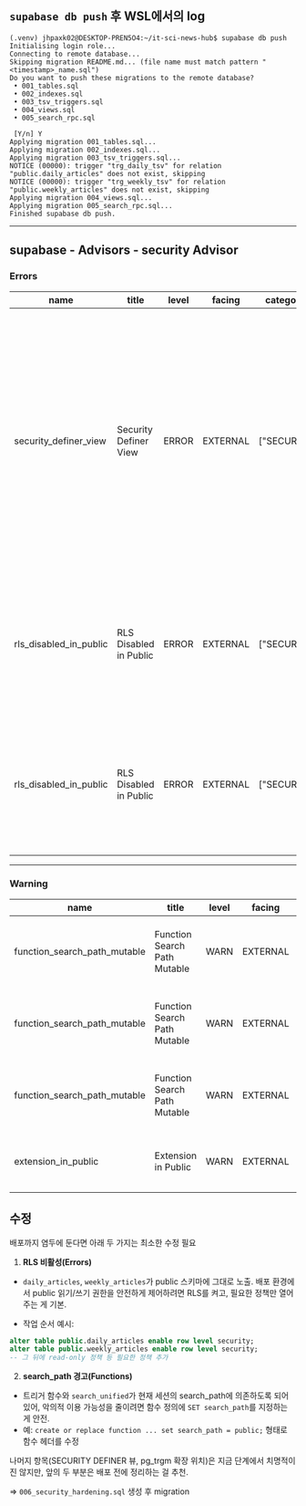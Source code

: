 ## `supabase db push` 후 WSL에서의 log

```
(.venv) jhpaxk02@DESKTOP-PREN5O4:~/it-sci-news-hub$ supabase db push
Initialising login role...
Connecting to remote database...
Skipping migration README.md... (file name must match pattern "<timestamp>_name.sql")
Do you want to push these migrations to the remote database?
 • 001_tables.sql
 • 002_indexes.sql
 • 003_tsv_triggers.sql
 • 004_views.sql
 • 005_search_rpc.sql

 [Y/n] Y
Applying migration 001_tables.sql...
Applying migration 002_indexes.sql...
Applying migration 003_tsv_triggers.sql...
NOTICE (00000): trigger "trg_daily_tsv" for relation "public.daily_articles" does not exist, skipping
NOTICE (00000): trigger "trg_weekly_tsv" for relation "public.weekly_articles" does not exist, skipping
Applying migration 004_views.sql...
Applying migration 005_search_rpc.sql...
Finished supabase db push.
```

---

## supabase - Advisors - security Advisor

### Errors

| name                   | title                  | level | facing   | categories   | description                                                                                                                                                                                         | detail                                                                         | remediation                                                                                | metadata                                                    | cache_key                                     |
| ---------------------- | ---------------------- | ----- | -------- | ------------ | --------------------------------------------------------------------------------------------------------------------------------------------------------------------------------------------------- | ------------------------------------------------------------------------------ | ------------------------------------------------------------------------------------------ | ----------------------------------------------------------- | --------------------------------------------- |
| security_definer_view  | Security Definer View  | ERROR | EXTERNAL | ["SECURITY"] | Detects views defined with the SECURITY DEFINER property. These views enforce Postgres permissions and row level security policies (RLS) of the view creator, rather than that of the querying user | View \`public.unified_articles\` is defined with the SECURITY DEFINER property | https://supabase.com/docs/guides/database/database-linter?lint=0010_security_definer_view  | {"name":"unified_articles","type":"view","schema":"public"} | security_definer_view_public_unified_articles |
| rls_disabled_in_public | RLS Disabled in Public | ERROR | EXTERNAL | ["SECURITY"] | Detects cases where row level security (RLS) has not been enabled on tables in schemas exposed to PostgREST                                                                                         | Table \`public.daily_articles\` is public, but RLS has not been enabled.       | https://supabase.com/docs/guides/database/database-linter?lint=0013_rls_disabled_in_public | {"name":"daily_articles","type":"table","schema":"public"}  | rls_disabled_in_public_public_daily_articles  |
| rls_disabled_in_public | RLS Disabled in Public | ERROR | EXTERNAL | ["SECURITY"] | Detects cases where row level security (RLS) has not been enabled on tables in schemas exposed to PostgREST                                                                                         | Table \`public.weekly_articles\` is public, but RLS has not been enabled.      | https://supabase.com/docs/guides/database/database-linter?lint=0013_rls_disabled_in_public | {"name":"weekly_articles","type":"table","schema":"public"} | rls_disabled_in_public_public_weekly_articles |

---

### Warning

| name                         | title                        | level | facing   | categories   | description                                                   | detail                                                                              | remediation                                                                                      | metadata                                                         | cache_key                                                                              |
| ---------------------------- | ---------------------------- | ----- | -------- | ------------ | ------------------------------------------------------------- | ----------------------------------------------------------------------------------- | ------------------------------------------------------------------------------------------------ | ---------------------------------------------------------------- | -------------------------------------------------------------------------------------- |
| function_search_path_mutable | Function Search Path Mutable | WARN  | EXTERNAL | ["SECURITY"] | Detects functions where the search_path parameter is not set. | Function \`public.trg_daily_tsv_fn\` has a role mutable search_path                 | https://supabase.com/docs/guides/database/database-linter?lint=0011_function_search_path_mutable | {"name":"trg_daily_tsv_fn","type":"function","schema":"public"}  | function_search_path_mutable_public_trg_daily_tsv_fn_e6e9edd8c1f2cf59bce9343cb2f70f20  |
| function_search_path_mutable | Function Search Path Mutable | WARN  | EXTERNAL | ["SECURITY"] | Detects functions where the search_path parameter is not set. | Function \`public.trg_weekly_tsv_fn\` has a role mutable search_path                | https://supabase.com/docs/guides/database/database-linter?lint=0011_function_search_path_mutable | {"name":"trg_weekly_tsv_fn","type":"function","schema":"public"} | function_search_path_mutable_public_trg_weekly_tsv_fn_d9b7a67795c96cb98ec475e077171c10 |
| function_search_path_mutable | Function Search Path Mutable | WARN  | EXTERNAL | ["SECURITY"] | Detects functions where the search_path parameter is not set. | Function \`public.search_unified\` has a role mutable search_path                   | https://supabase.com/docs/guides/database/database-linter?lint=0011_function_search_path_mutable | {"name":"search_unified","type":"function","schema":"public"}    | function_search_path_mutable_public_search_unified_fe17d6c8a4ad749485f15b3a56a10b34    |
| extension_in_public          | Extension in Public          | WARN  | EXTERNAL | ["SECURITY"] | Detects extensions installed in the \`public\` schema.        | Extension \`pg_trgm\` is installed in the public schema. Move it to another schema. | https://supabase.com/docs/guides/database/database-linter?lint=0014_extension_in_public          | {"name":"pg_trgm","type":"extension","schema":"public"}          | extension_in_public_pg_trgm                                                            |

## 수정

배포까지 염두에 둔다면 아래 두 가지는 최소한 수정 필요

1. **RLS 비활성(Errors)**

- `daily_articles`, `weekly_articles`가 public 스키마에 그대로 노출. 배포 환경에서 public 읽기/쓰기 권한을 안전하게 제어하려면 RLS를 켜고, 필요한 정책만 열어주는 게 기본.

- 작업 순서 예시:

```sql
alter table public.daily_articles enable row level security;
alter table public.weekly_articles enable row level security;
-- 그 뒤에 read-only 정책 등 필요한 정책 추가
```

2. **search_path 경고(Functions)**

- 트리거 함수와 `search_unified`가 현재 세션의 search_path에 의존하도록 되어 있어, 악의적 이용 가능성을 줄이려면 함수 정의에 `SET search_path`를 지정하는 게 안전.
- 예: `create or replace function ... set search_path = public;` 형태로 함수 헤더를 수정

나머지 항목(SECURITY DEFINER 뷰, pg_trgm 확장 위치)은 지금 단계에서 치명적이진 않지만, 앞의 두 부분은 배포 전에 정리하는 걸 추천.

=> `006_security_hardening.sql` 생성 후 migration
